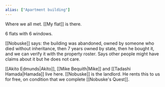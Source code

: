 ```yaml
---
alias: ["Apartment building"]
---
```


Where we all met. [[My flat]] is there.

6 flats with 6 windows.

[[Nobuske]] says: the building was abandoned, owned by someone who died without inheritance, then 7 years owned by state, then he bought it, and we can verify it with the property roster. Says other people might have claims about it but he does not care.

[[Akito Edmunds|Akito]], [[Mike Bequith|Mike]] and [[Tadashi Hamada|Hamada]] live here. [[Nobuske]] is the landlord. He rents this to us for free, on condition that we complete [[Nobuske's Quest]].